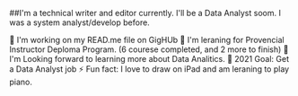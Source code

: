 ##I'm a technical writer and editor currently.
I'll be a Data Analyst soom. 
I was a system analyst/develop before.


🔭  I'm working on my READ.me file on GigHUb
🌱  I'm leraning for Provencial Instructor Deploma Program. (6 courese completed, and 2 more to finish)
👯  I'm Looking forward to learning more about Data Analitics.
🥅  2021 Goal: Get a Data Analyst job
⚡   Fun fact: I love to draw on iPad and am leraning to play piano.
